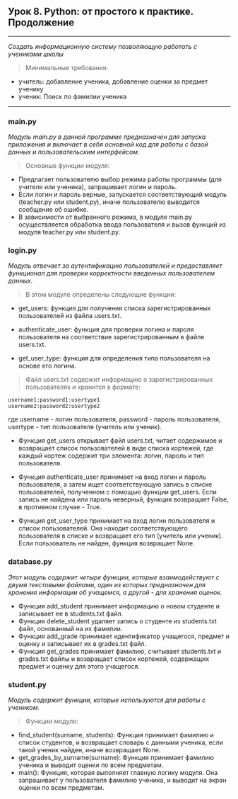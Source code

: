 ## Урок 8. Python: от простого к практике. Продолжение
---
_Создать информационную систему позволяющую работать с учениками школы_
> Минимальные требования:

- учитель: добавление ученика, добавление оценки за предмет ученику
- ученик: Поиск по фамилии ученика
---

### main.py

_Модуль main.py в данной программе предназначен для запуска приложения и включает в себя основной код для работы с базой данных и пользовательским интерфейсом._

> Основные функции модуля:
- Предлагает пользователю выбор режима работы программы (для учителя или ученика), запрашивает логин и пароль.
- Если логин и пароль верные, запускается соответствующий модуль (teacher.py или student.py), иначе пользователю выводится сообщение об ошибке.
- В зависимости от выбранного режима, в модуле main.py осуществляется обработка ввода пользователя и вызов функций из модуля teacher.py или student.py.

### login.py
_Модуль отвечает за аутентификацию пользователей и предоставляет функционал для проверки корректности введенных пользователем данных._

> В этом модуле определены следующие функции:

- get_users: функция для получения списка зарегистрированных пользователей из файла users.txt.

- authenticate_user: функция для проверки логина и пароля пользователя на соответствие зарегистрированным в файле users.txt.

- get_user_type: функция для определения типа пользователя на основе его логина.

> Файл users.txt содержит информацию о зарегистрированных пользователях и хранится в формате:

```
username1:password1:usertype1
username2:password2:usertype2
```
где username - логин пользователя, password - пароль пользователя, usertype - тип пользователя (учитель или ученик).

- Функция get_users открывает файл users.txt, читает содержимое и возвращает список пользователей в виде списка кортежей, где каждый кортеж содержит три элемента: логин, пароль и тип пользователя.

- Функция authenticate_user принимает на вход логин и пароль пользователя, а затем ищет соответствующую запись в списке пользователей, полученном с помощью функции get_users. Если запись не найдена или пароль неверный, функция возвращает False, в противном случае - True.

- Функция get_user_type принимает на вход логин пользователя и список пользователей. Она находит соответствующего пользователя в списке и возвращает его тип (учитель или ученик). Если пользователь не найден, функция возвращает None.

### database.py

_Этот модуль содержит четыре функции, которые взаимодействуют с двумя текстовыми файлами, один из которых предназначен для хранения информации об учащемся, а другой - для хранения оценок._

- Функция add_student принимает информацию о новом студенте и записывает ее в students.txt файл.
- Функция delete_student удаляет запись о студенте из students.txt файл, основанный на их фамилии.
- Функция add_grade принимает идентификатор учащегося, предмет и оценку и записывает их в grades.txt файл.
- Функция get_grades принимает фамилию, считывает students.txt и grades.txt файлы и возвращает список кортежей, содержащих предмет и оценку для этого учащегося.

### student.py

_Модуль содержит функции, которые используются для работы с учеником._

> Функции модуля:

- find_student(surname, students): Функция принимает фамилию и список студентов, и возвращает словарь с данными ученика, если такой ученик найден, иначе возвращает None.
- get_grades_by_surname(surname): Функция принимает фамилию ученика и выводит оценки по всем предметам.
- main(): Функция, которая выполняет главную логику модуля. Она запрашивает у пользователя фамилию ученика, и выводит на экран оценки по всем предметам.